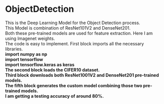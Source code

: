# ObjectDetection
This is the Deep Learning Model for the Object Detection process.<br/>
This Model is combination of ResNet101V2 and DenseNet201.<br/>
Both these pre-trained models are used for feature extraction. Here I am using Imagenet weights.<br/>
The code is easy to implement. First block imports all the necessary libraries.<br/>
<b>import numpy as np<br/>
<b>import tensorflow<br/>
<b>import tensorflow.keras as keras<br/>
The second block loads the CIFER10 dataset.<br/>
Third block downloads both ResNet1001V2 and DenseNet201 pre-trained models.<br/>
The fifth block generates the custom model combining those two pre-trained models.<br/>
I am getting a testing accuracy of around 80%.
